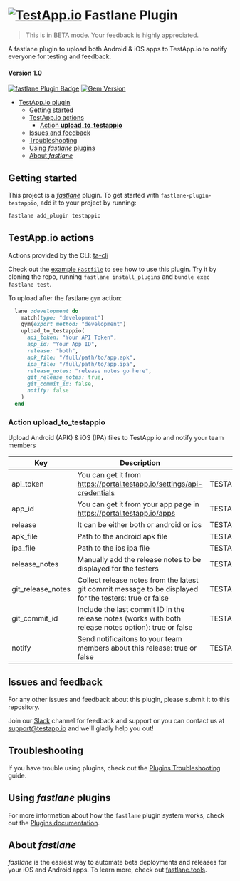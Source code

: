 # [<img src="https://assets.testapp.io/logo/blue.svg" alt="TestApp.io"/>](https://testapp.io/) Fastlane Plugin


> This is in BETA mode. Your feedback is highly appreciated.

A fastlane plugin to upload both Android & iOS apps to TestApp.io to notify everyone for testing and feedback.

#### Version 1.0

[![fastlane Plugin Badge](https://rawcdn.githack.com/fastlane/fastlane/master/fastlane/assets/plugin-badge.svg)](https://rubygems.org/gems/fastlane-plugin-testappio) [![Gem Version](https://badge.fury.io/rb/fastlane-plugin-testappio.svg)](https://badge.fury.io/rb/fastlane-plugin-testappio)


- [TestApp.io plugin](#testappio-plugin)
  - [Getting started](#getting-started)
  - [TestApp.io actions](#testappio-actions)
    - [Action **upload_to_testappio**](#action-upload_to_testappio)
  - [Issues and feedback](#issues-and-feedback)
  - [Troubleshooting](#troubleshooting)
  - [Using _fastlane_ plugins](#using-fastlane-plugins)
  - [About _fastlane_](#about-fastlane)

## Getting started

This project is a [_fastlane_](https://github.com/fastlane/fastlane) plugin. To get started with `fastlane-plugin-testappio`, add it to your project by running:

```bash
fastlane add_plugin testappio
```

## TestApp.io actions

Actions provided by the CLI: [ta-cli](https://github.com/testappio/cli)

Check out the [example `Fastfile`](fastlane/Fastfile) to see how to use this plugin. Try it by cloning the repo, running `fastlane install_plugins` and `bundle exec fastlane test`.

To upload after the fastlane `gym` action:

```ruby
  lane :development do
    match(type: "development")
    gym(export_method: "development")
    upload_to_testappio(
      api_token: "Your API Token",
      app_id: "Your App ID",
      release: "both",
      apk_file: "/full/path/to/app.apk",
      ipa_file: "/full/path/to/app.ipa",
      release_notes: "release notes go here",
      git_release_notes: true,
      git_commit_id: false,
      notify: false
    )
  end
```

### Action **upload_to_testappio**

Upload Android (APK) & iOS (IPA) files to TestApp.io and notify your team members

| Key               | Description                                                                                             | Env Var(s)                  | Default |
| ----------------- | ------------------------------------------------------------------------------------------------------- | --------------------------- | ------- |
| api_token         | You can get it from https://portal.testapp.io/settings/api-credentials                                  | TESTAPPIO_API_TOKEN         |         |
| app_id            | You can get it from your app page in https://portal.testapp.io/apps                                     | TESTAPPIO_APP_ID            |         |
| release           | It can be either both or android or ios                                                                 | TESTAPPIO_RELEASE           |         |
| apk_file          | Path to the android apk file                                                                            | TESTAPPIO_ANDROID_PATH      |         |
| ipa_file          | Path to the ios ipa file                                                                                | TESTAPPIO_IOS_PATH          |         |
| release_notes     | Manually add the release notes to be displayed for the testers                                          | TESTAPPIO_RELEASE_NOTES     |         |
| git_release_notes | Collect release notes from the latest git commit message to be displayed for the testers: true or false | TESTAPPIO_GIT_RELEASE_NOTES | true    |
| git_commit_id     | Include the last commit ID in the release notes (works with both release notes option): true or false   | TESTAPPIO_GIT_COMMIT_ID     | false   |
| notify            | Send notificaitons to your team members about this release: true or false                               | TESTAPPIO_NOTIFY            | false   |

## Issues and feedback

For any other issues and feedback about this plugin, please submit it to this repository.

Join our [Slack](https://join.slack.com/t/testappio/shared_invite/zt-pvpoj3l2-epGYwGTaV3~3~0f7udNWoA) channel for feedback and support or you can contact us at support@testapp.io and we'll gladly help you out!

## Troubleshooting

If you have trouble using plugins, check out the [Plugins Troubleshooting](https://docs.fastlane.tools/plugins/plugins-troubleshooting/) guide.

## Using _fastlane_ plugins

For more information about how the `fastlane` plugin system works, check out the [Plugins documentation](https://docs.fastlane.tools/plugins/create-plugin/).

## About _fastlane_

_fastlane_ is the easiest way to automate beta deployments and releases for your iOS and Android apps. To learn more, check out [fastlane.tools](https://fastlane.tools).
